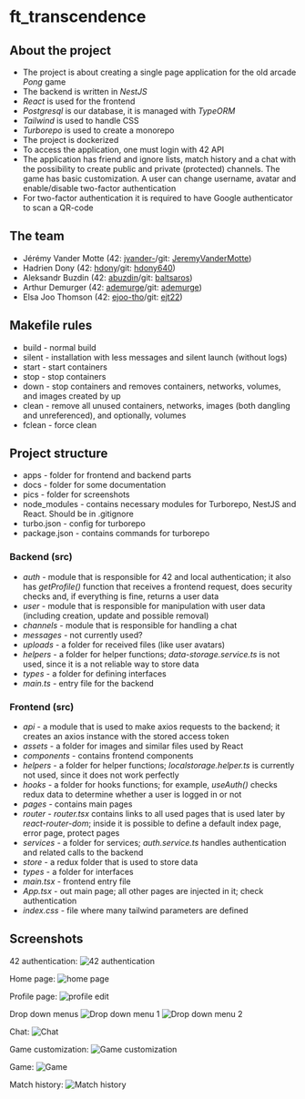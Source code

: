 # ft_transcendence

## About the project
* The project is about creating a single page application for the old arcade *Pong* game
* The backend is written in *NestJS*
* *React* is used for the frontend
* *Postgresql* is our database, it is managed with *TypeORM*
* *Tailwind* is used to handle CSS
* *Turborepo* is used to create a monorepo
* The project is dockerized
* To access the application, one must login with 42 API
* The application has friend and ignore lists, match history and a chat with the possibility to create public and private (protected) channels. The game has basic customization. A user can change username, avatar and enable/disable two-factor authentication
* For two-factor authentication it is required to have Google authenticator to scan a QR-code

## The team
* Jérémy Vander Motte (42: [jvander-](https://profile.intra.42.fr/users/jvander-)/git: [JeremyVanderMotte](https://github.com/JeremyVanderMotte))
* Hadrien Dony (42: [hdony](https://profile.intra.42.fr/users/hdony)/git: [hdony640](https://github.com/hdony640))
* Aleksandr Buzdin (42: [abuzdin](https://profile.intra.42.fr/users/abuzdin)/git: [baltsaros](https://github.com/baltsaros))
* Arthur Demurger (42: [ademurge](https://profile.intra.42.fr/users/ademurge)/git: [ademurge](https://github.com/arthurdemurger))
* Elsa Joo Thomson (42: [ejoo-tho](https://profile.intra.42.fr/users/ejoo-tho)/git: [ejt22](https://github.com/ejt22))


## Makefile rules
* build - normal build
* silent - installation with less messages and silent launch (without logs)
* start - start containers
* stop - stop containers
* down - stop containers and removes containers, networks, volumes, and images created by up
* clean - remove all unused containers, networks, images (both dangling and unreferenced), and optionally, volumes
* fclean - force clean

## Project structure
* apps - folder for frontend and backend parts
* docs - folder for some documentation
* pics - folder for screenshots
* node_modules - contains necessary modules for Turborepo, NestJS and React. Should be in .gitignore
* turbo.json - config for turborepo
* package.json - contains commands for turborepo

### Backend (src)
* *auth* - module that is responsible for 42 and local authentication; it also has *getProfile()* function that receives a frontend request, does security checks and, if everything is fine, returns a user data
* *user* - module that is responsible for manipulation with user data (including creation, update and possible removal)
* *channels* - module that is responsible for handling a chat
* *messages* - not currently used?
* *uploads* - a folder for received files (like user avatars)
* *helpers* - a folder for helper functions; *data-storage.service.ts* is not used, since it is a not reliable way to store data
* *types* - a folder for defining interfaces
* *main.ts* - entry file for the backend

### Frontend (src)
* *api* - a module that is used to make axios requests to the backend; it creates an axios instance with the stored access token
* *assets* - a folder for images and similar files used by React
* *components* - contains frontend components
* *helpers* - a folder for helper functions; *localstorage.helper.ts* is currently not used, since it does not work perfectly
* *hooks* - a folder for hooks functions; for example, *useAuth()* checks redux data to determine whether a user is logged in or not
* *pages* - contains main pages
* *router* - *router.tsx* contains links to all used pages that is used later by *react-router-dom*; inside it is possible to define a default index page, error page, protect pages
* *services* - a folder for services; *auth.service.ts* handles authentication and related calls to the backend
* *store* - a redux folder that is used to store data
* *types* - a folder for interfaces
* *main.tsx* - frontend entry file
* *App.tsx* - out main page; all other pages are injected in it; check authentication
* *index.css* - file where many tailwind parameters are defined

## Screenshots
42 authentication:
![42 authentication](https://github.com/baltsaros/ft_transcendence/blob/main/pics/auth.png)

Home page:
![home page](https://github.com/baltsaros/ft_transcendence/blob/main/pics/home.png)

Profile page:
![profile edit](https://github.com/baltsaros/ft_transcendence/blob/main/pics/profile.png)

Drop down menus
![Drop down menu 1](https://github.com/baltsaros/ft_transcendence/blob/main/pics/DDmenu1.png) ![Drop down menu 2](https://github.com/baltsaros/ft_transcendence/blob/main/pics/DDmenu2.png)

Chat:
![Chat](https://github.com/baltsaros/ft_transcendence/blob/main/pics/chat.png)

Game customization:
![Game customization](https://github.com/baltsaros/ft_transcendence/blob/main/pics/gameCustomization.png)

Game:
![Game](https://github.com/baltsaros/ft_transcendence/blob/main/pics/game.png)

Match history:
![Match history](https://github.com/baltsaros/ft_transcendence/blob/main/pics/result.png)